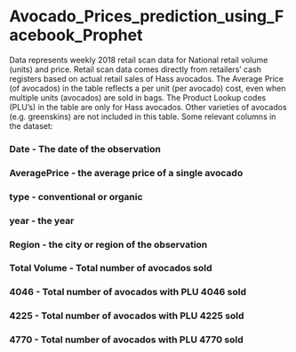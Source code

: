 # Avocado_Prices_prediction_using_Facebook_Prophet
Data represents weekly 2018 retail scan data for National retail volume (units) and price.
Retail scan data comes directly from retailers’ cash registers based on actual retail sales of Hass avocados.
The Average Price (of avocados) in the table reflects a per unit (per avocado) cost, even when multiple units (avocados) are sold in bags.
The Product Lookup codes (PLU’s) in the table are only for Hass avocados. Other varieties of avocados (e.g. greenskins) are not included in this table.
Some relevant columns in the dataset:

### Date - The date of the observation
### AveragePrice - the average price of a single avocado
### type - conventional or organic
### year - the year
### Region - the city or region of the observation
### Total Volume - Total number of avocados sold
### 4046 - Total number of avocados with PLU 4046 sold
### 4225 - Total number of avocados with PLU 4225 sold
### 4770 - Total number of avocados with PLU 4770 sold
